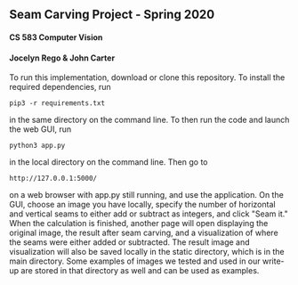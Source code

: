 ## Seam Carving Project - Spring 2020  
#### CS 583 Computer Vision  
#### Jocelyn Rego & John Carter  


To run this implementation, download or clone this repository. To install the required dependencies, run 
```
pip3 -r requirements.txt
```
 in the same directory on the command line. To then run the code and launch the web GUI, run 
 ```
 python3 app.py
 ```
  in the local directory on the command line. Then go to 
  ```
  http://127.0.0.1:5000/ 
  ```
  on a web browser with app.py still running, and use the application. On the GUI, choose an image you have locally, specify the number of horizontal and vertical seams to either add or subtract as integers, and click "Seam it." When the calculation is finished, another page will open displaying the original image, the result after seam carving, and a visualization of where the seams were either added or subtracted. The result image and visualization will also be saved locally in the static directory, which is in the main directory. Some examples of images we tested and used in our write-up are stored in that directory as well and can be used as examples.
